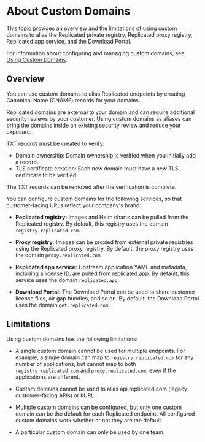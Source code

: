 # About Custom Domains

This topic provides an overview and the limitations of using custom domains to alias the Replicated private registry, Replicated proxy registry, Replicated app service, and the Download Portal.

For information about configuring and managing custom domains, see [Using Custom Domains](custom-domains-using).

## Overview

You can use custom domains to alias Replicated endpoints by creating Canonical Name (CNAME) records for your domains.

Replicated domains are external to your domain and can require additional security reviews by your customer. Using custom domains as aliases can bring the domains inside an existing security review and reduce your exposure.

TXT records must be created to verify:

- Domain ownership: Domain ownership is verified when you initially add a record.
- TLS certificate creation: Each new domain must have a new TLS certificate to be verified.

The TXT records can be removed after the verification is complete.

You can configure custom domains for the following services, so that customer-facing URLs reflect your company's brand:

- **Replicated registry:** Images and Helm charts can be pulled from the Replicated registry. By default, this registry uses the domain `registry.replicated.com`.

- **Proxy registry:** Images can be proxied from external private registries using the Replicated proxy registry. By default, the proxy registry uses the domain `proxy.replicated.com`.

- **Replicated app service:** Upstream application YAML and metadata, including a license ID, are pulled from replicated.app. By default, this service uses the domain `replicated.app`.

- **Download Portal:** The Download Portal can be used to share customer license files, air gap bundles, and so on. By default, the Download Portal uses the domain `get.replicated.com`.

## Limitations

Using custom domains has the following limitations:

- A single custom domain cannot be used for multiple endpoints. For example, a single domain can map to `registry.replicated.com` for any number of applications, but cannot map to both `registry.replicated.com` and `proxy.replicated.com`, even if the applications are different.

- Custom domains cannot be used to alias api.replicated.com (legacy customer-facing APIs) or kURL.

- Multiple custom domains can be configured, but only one custom domain can be the default for each Replicated endpoint. All configured custom domains work whether or not they are the default.

- A particular custom domain can only be used by one team.
